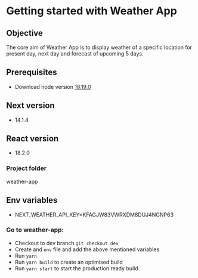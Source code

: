 # Getting started with Weather App

## Objective

The core aim of Weather App is to display weather of a specific location for 
present day, next day and forecast of upcoming 5 days.

## Prerequisites

- Download node version [18.19.0](https://nodejs.org/en/blog/release/v18.19.0)

## Next version

- 14.1.4

## React version

- 18.2.0

### Project folder

weather-app

## Env variables

- NEXT_WEATHER_API_KEY=KFAGJW83VWRXDM8DUJ4NGNP63

### Go to weather-app:

- Checkout to dev branch `git checkout dev`
- Create and `env` file and add the above mentioned variables
- Run `yarn`
- Run `yarn build` to create an optimised build
- Run `yarn start` to start the production ready build
